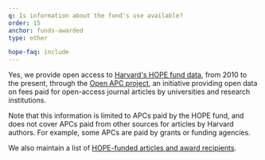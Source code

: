 ```yaml
---
q: Is information about the fund's use available?
order: 15
anchor: funds-awarded
type: other

hope-faq: include
---
```

Yes, we provide open access to [Harvard's HOPE fund data](https://treemaps.intact-project.org/apcdata/harvard-u/), from 2010 to the present, through the [Open APC project](https://treemaps.intact-project.org/), an initiative providing open data on fees paid for open-access journal articles by universities and research institutions.

Note that this information is limited to APCs paid by the HOPE fund, and does not cover APCs paid from other sources for articles by Harvard authors. For example, some APCs are paid by grants or funding agencies.

We also maintain a list of [HOPE-funded articles and award recipients](/programs/hope/awards/).
